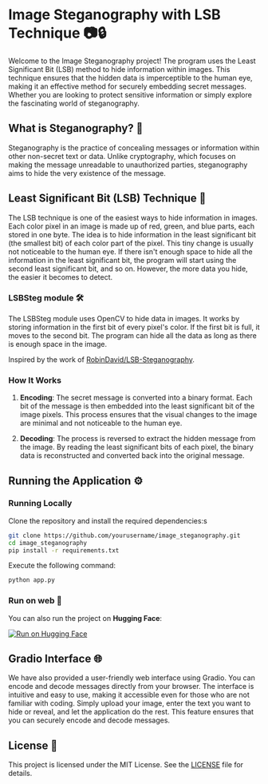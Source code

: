 # Image Steganography with LSB Technique 📷🔒

Welcome to the Image Steganography project! The program uses the Least Significant Bit (LSB) method to hide information within images. This technique ensures that the hidden data is imperceptible to the human eye, making it an effective method for securely embedding secret messages. Whether you are looking to protect sensitive information or simply explore the fascinating world of steganography.

## What is Steganography? 🤔

Steganography is the practice of concealing messages or information within other non-secret text or data. Unlike cryptography, which focuses on making the message unreadable to unauthorized parties, steganography aims to hide the very existence of the message.

## Least Significant Bit (LSB) Technique 🧩

The LSB technique is one of the easiest ways to hide information in images. Each color pixel in an image is made up of red, green, and blue parts, each stored in one byte. The idea is to hide information in the least significant bit (the smallest bit) of each color part of the pixel. This tiny change is usually not noticeable to the human eye. If there isn't enough space to hide all the information in the least significant bit, the program will start using the second least significant bit, and so on. However, the more data you hide, the easier it becomes to detect.

### LSBSteg module 🛠️

The LSBSteg module uses OpenCV to hide data in images. It works by storing information in the first bit of every pixel's color. If the first bit is full, it moves to the second bit. The program can hide all the data as long as there is enough space in the image.

Inspired by the work of  [RobinDavid/LSB-Steganography](https://github.com/RobinDavid/LSB-Steganography).

### How It Works

1. **Encoding**: The secret message is converted into a binary format. Each bit of the message is then embedded into the least significant bit of the image pixels. This process ensures that the visual changes to the image are minimal and not noticeable to the human eye.

2. **Decoding**: The process is reversed to extract the hidden message from the image. By reading the least significant bits of each pixel, the binary data is reconstructed and converted back into the original message.

## Running the Application ⚙️

### Running Locally

Clone the repository and install the required dependencies:s

```bash
git clone https://github.com/yourusername/image_steganography.git
cd image_steganography
pip install -r requirements.txt
```

Execute the following command:

```bash
python app.py
```

### Run on web 📡

You can also run the project on **Hugging Face**:

[![Run on Hugging Face](https://img.shields.io/badge/hugging_face-F9AB00?style=for-the-badge&logo=huggingface&color=525252)](https://kshuxx-image-steganography.hf.space)

## Gradio Interface 🌐

We have also provided a user-friendly web interface using Gradio. You can encode and decode messages directly from your browser. The interface is intuitive and easy to use, making it accessible even for those who are not familiar with coding. Simply upload your image, enter the text you want to hide or reveal, and let the application do the rest. This feature ensures that you can securely encode and decode messages.

## License 📄

This project is licensed under the MIT License. See the [LICENSE](LICENSE) file for details.
